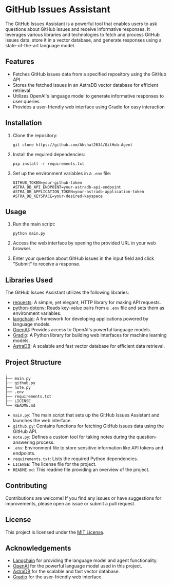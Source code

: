# GitHub Issues Assistant

The GitHub Issues Assistant is a powerful tool that enables users to ask questions about GitHub issues and receive informative responses. It leverages various libraries and technologies to fetch and process GitHub issues data, store it in a vector database, and generate responses using a state-of-the-art language model.

## Features

- Fetches GitHub issues data from a specified repository using the GitHub API
- Stores the fetched issues in an AstraDB vector database for efficient retrieval
- Utilizes OpenAI's language model to generate informative responses to user queries
- Provides a user-friendly web interface using Gradio for easy interaction

## Installation

1. Clone the repository:

   ```
   git clone https://github.com/Akshat2634/GitHub-Agent
   ```

2. Install the required dependencies:

   ```
   pip install -r requirements.txt
   ```

3. Set up the environment variables in a `.env` file:
   ```
   GITHUB_TOKEN=your-github-token
   ASTRA_DB_API_ENDPOINT=your-astradb-api-endpoint
   ASTRA_DB_APPLICATION_TOKEN=your-astradb-application-token
   ASTRA_DB_KEYSPACE=your-desired-keyspace
   ```

## Usage

1. Run the main script:

   ```
   python main.py
   ```

2. Access the web interface by opening the provided URL in your web browser.

3. Enter your question about GitHub issues in the input field and click "Submit" to receive a response.

## Libraries Used

The GitHub Issues Assistant utilizes the following libraries:

- [requests](https://docs.python-requests.org/): A simple, yet elegant, HTTP library for making API requests.
- [python-dotenv](https://github.com/theskumar/python-dotenv): Reads key-value pairs from a `.env` file and sets them as environment variables.
- [langchain](https://github.com/hwchase17/langchain): A framework for developing applications powered by language models.
- [OpenAI](https://openai.com/): Provides access to OpenAI's powerful language models.
- [Gradio](https://gradio.app/): A Python library for building web interfaces for machine learning models.
- [AstraDB](https://www.datastax.com/products/datastax-astra): A scalable and fast vector database for efficient data retrieval.

## Project Structure

```
.
├── main.py
├── github.py
├── note.py
├── .env
├── requirements.txt
├── LICENSE
└── README.md
```

- `main.py`: The main script that sets up the GitHub Issues Assistant and launches the web interface.
- `github.py`: Contains functions for fetching GitHub issues data using the GitHub API.
- `note.py`: Defines a custom tool for taking notes during the question-answering process.
- `.env`: Environment file to store sensitive information like API tokens and endpoints.
- `requirements.txt`: Lists the required Python dependencies.
- `LICENSE`: The license file for the project.
- `README.md`: This readme file providing an overview of the project.

## Contributing

Contributions are welcome! If you find any issues or have suggestions for improvements, please open an issue or submit a pull request.

## License

This project is licensed under the [MIT License](LICENSE).

## Acknowledgements

- [Langchain](https://github.com/hwchase17/langchain) for providing the language model and agent functionality.
- [OpenAI](https://openai.com/) for the powerful language model used in this project.
- [AstraDB](https://www.datastax.com/products/datastax-astra) for the scalable and fast vector database.
- [Gradio](https://gradio.app/) for the user-friendly web interface.
